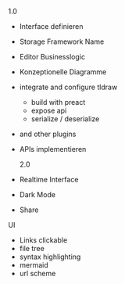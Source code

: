 1.0

- Interface definieren
- Storage Framework Name
- Editor Businesslogic
- Konzeptionelle Diagramme
- integrate and configure tldraw
  - build with preact
  - expose api
  - serialize / deserialize
- and other plugins
- APIs implementieren

  2.0

- Realtime Interface
- Dark Mode
- Share

UI

- Links clickable
- file tree
- syntax highlighting
- mermaid
- url scheme
